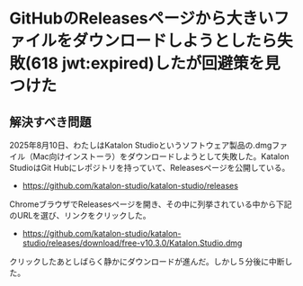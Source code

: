 # GitHubのReleasesページから大きいファイルをダウンロードしようとしたら失敗(618 jwt:expired)したが回避策を見つけた

## 解決すべき問題

2025年8月10日、わたしはKatalon Studioというソフトウェア製品の.dmgファイル（Mac向けインストーラ）をダウンロードしようとして失敗した。Katalon StudioはGit Hubにレポジトリを持っていて、Releasesページを公開している。

- https://github.com/katalon-studio/katalon-studio/releases

ChromeブラウザでReleasesページを開き、その中に列挙されている中から下記のURLを選び、リンクをクリックした。

- https://github.com/katalon-studio/katalon-studio/releases/download/free-v10.3.0/Katalon.Studio.dmg

クリックしたあとしばらく静かにダウンロードが進んだ。しかし５分後に中断した。




